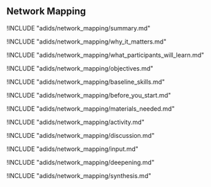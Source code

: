 
##  Network Mapping

<!-- ![](content/images/network_mapping.png "") -->

!INCLUDE "adids/network_mapping/summary.md"

<!-- Why The Topic Matters -->

!INCLUDE "adids/network_mapping/why_it_matters.md"

<!--  What Participants Will Learn -->

!INCLUDE "adids/network_mapping/what_participants_will_learn.md"

<!-- Objectives {.sidebar} -->

!INCLUDE "adids/network_mapping/objectives.md"

<!-- Baseline Skills -->

!INCLUDE "adids/network_mapping/baseline_skills.md"

<!-- Before you Start -->

!INCLUDE "adids/network_mapping/before_you_start.md"

<!-- Materials Needed [stub] -->

!INCLUDE "adids/network_mapping/materials_needed.md"

<!--Activity [stub] {.activity} -->

!INCLUDE "adids/network_mapping/activity.md"

<!--Discussion [stub] -->

!INCLUDE "adids/network_mapping/discussion.md"

<!-- Input -->

!INCLUDE "adids/network_mapping/input.md"

<!-- Deepening -->

!INCLUDE "adids/network_mapping/deepening.md"

<!--Synthesis [stub] {.synthesis} -->

!INCLUDE "adids/network_mapping/synthesis.md"
